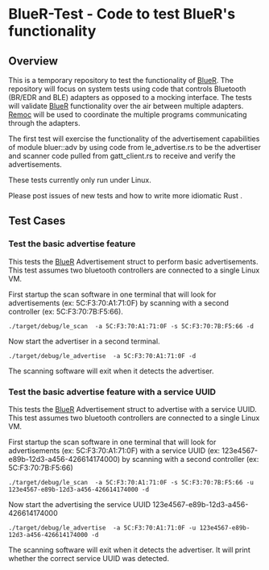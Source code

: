 # BlueR-Test - Code to test BlueR's functionality

## Overview
This is a temporary repository to test the functionality of [BlueR]. The repository will focus on system tests using code that controls Bluetooth (BR/EDR and BLE) adapters as opposed to a mocking interface. The tests will validate [BlueR] functionality over the air between multiple adapters. [Remoc] will be used to coordinate the multiple programs communicating through the adapters. 

 The first test will exercise the functionality of the advertisement capabilities of module bluer::adv by using code from le_advertise.rs to be the advertiser and scanner code pulled from gatt_client.rs to receive and verify the advertisements.

 These tests currently only run under Linux.

Please post issues of new tests and how to write more idiomatic Rust  .


## Test Cases

### Test the basic advertise feature 

This tests the [BlueR] Advertisement struct to perform basic advertisements. 
This test assumes two bluetooth controllers are connected to a single Linux VM.

First startup the scan software in one terminal that will look for advertisements (ex: 5C:F3:70:A1:71:0F) by scanning with a second controller (ex: 5C:F3:70:7B:F5:66).

`./target/debug/le_scan  -a 5C:F3:70:A1:71:0F -s 5C:F3:70:7B:F5:66 -d`

Now start the advertiser in a second terminal.

`./target/debug/le_advertise  -a 5C:F3:70:A1:71:0F -d`

The scanning software will exit when it detects the advertiser.

### Test the basic advertise feature with a service UUID

This tests the [BlueR] Advertisement struct to advertise with a service UUID.
This test assumes two bluetooth controllers are connected to a single Linux VM.

First startup the scan software in one terminal that will look for advertisements (ex: 5C:F3:70:A1:71:0F) with a service UUID (ex: 123e4567-e89b-12d3-a456-426614174000) by scanning with a second controller (ex: 5C:F3:70:7B:F5:66) 

`./target/debug/le_scan  -a 5C:F3:70:A1:71:0F -s 5C:F3:70:7B:F5:66 -u 123e4567-e89b-12d3-a456-426614174000 -d`

Now start the advertising the service UUID 123e4567-e89b-12d3-a456-426614174000

`./target/debug/le_advertise  -a 5C:F3:70:A1:71:0F -u 123e4567-e89b-12d3-a456-426614174000 -d`

The scanning software will exit when it detects the advertiser. It will print whether the correct service UUID was detected.

[BlueR]: https://github.com/bluez/bluer
[Remoc]: https://crates.io/crates/remoc